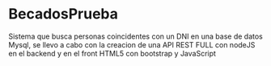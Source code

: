 # BecadosPrueba
Sistema que busca personas coincidentes con un DNI en una base de datos Mysql, se llevo a cabo con la creacion de una API REST FULL con nodeJS en el backend y en el front HTML5 con bootstrap y JavaScript

